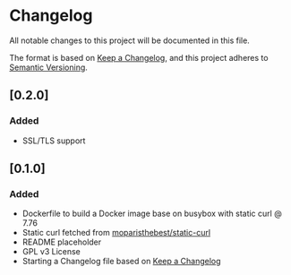 # Changelog
All notable changes to this project will be documented in this file.

The format is based on [Keep a Changelog](https://keepachangelog.com/en/1.0.0/),
and this project adheres to [Semantic Versioning](https://semver.org/spec/v2.0.0.html).

## [0.2.0]
### Added
- SSL/TLS support

## [0.1.0]
### Added
- Dockerfile to build a Docker image base on busybox with static curl @ 7.76
- Static curl fetched from [moparisthebest/static-curl](https://github.com/moparisthebest/static-curl)
- README placeholder
- GPL v3 License
- Starting a Changelog file based on [Keep a Changelog](https://keepachangelog.com/en/1.0.0/)
